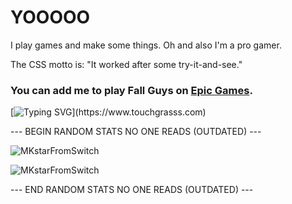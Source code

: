 <h1 align="left">YOOOOO</h1>

I play games and make some things. Oh and also I'm a pro gamer.

The CSS motto is: "It worked after some try-it-and-see."

<h3 align="left">
  You can add me to play Fall Guys on <a href='https://store.epicgames.com/en-US/u/10cc31e3e85346a8a674ea7584e6ab84'>Epic Games</a>.
</h3>

[![Typing SVG](https://readme-typing-svg.herokuapp.com?size=30&lines=Click+here+to+touch+grass.)](https://www.touchgrasss.com)

--- BEGIN RANDOM STATS NO ONE READS (OUTDATED) ---

![MKstarFromSwitch](https://github-readme-stats.vercel.app/api?username=MKstarFromSwitch&show_icons=true&theme=tokyonight&hide=["issues"])

![MKstarFromSwitch](https://github-readme-stats.vercel.app/api/top-langs?username=MKstarFromSwitch&show_icons=true&theme=tokyonight&layout=compact)

--- END RANDOM STATS NO ONE READS (OUTDATED) ---

